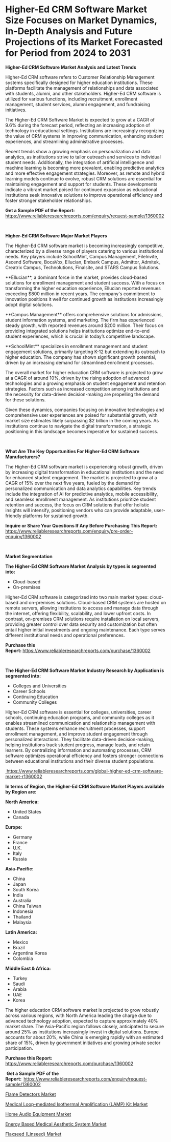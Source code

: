 <p><h1>Higher-Ed CRM Software Market Size Focuses on Market Dynamics, In-Depth Analysis and Future Projections of its Market Forecasted for Period from 2024 to 2031</h1></p><p><strong>Higher-Ed CRM Software Market Analysis and Latest Trends</strong></p>
<p><p>Higher-Ed CRM software refers to Customer Relationship Management systems specifically designed for higher education institutions. These platforms facilitate the management of relationships and data associated with students, alumni, and other stakeholders. Higher-Ed CRM software is utilized for various functions, including recruitment, enrollment management, student services, alumni engagement, and fundraising initiatives. </p><p>The Higher-Ed CRM Software Market is expected to grow at a CAGR of 9.6% during the forecast period, reflecting an increasing adoption of technology in educational settings. Institutions are increasingly recognizing the value of CRM systems in improving communication, enhancing student experiences, and streamlining administrative processes. </p><p>Recent trends show a growing emphasis on personalization and data analytics, as institutions strive to tailor outreach and services to individual student needs. Additionally, the integration of artificial intelligence and machine learning is becoming more prevalent, enabling predictive analytics and more effective engagement strategies. Moreover, as remote and hybrid learning models continue to evolve, robust CRM solutions are essential for maintaining engagement and support for students. These developments indicate a vibrant market poised for continued expansion as educational institutions seek innovative solutions to improve operational efficiency and foster stronger stakeholder relationships.</p></p>
<p><strong>Get a Sample PDF of the Report:&nbsp;</strong> <a href="https://www.reliableresearchreports.com/enquiry/request-sample/1360002">https://www.reliableresearchreports.com/enquiry/request-sample/1360002</a></p>
<p>&nbsp;</p>
<p><strong>Higher-Ed CRM Software Major Market Players</strong></p>
<p><p>The Higher-Ed CRM software market is becoming increasingly competitive, characterized by a diverse range of players catering to various institutional needs. Key players include SchoolMint, Campus Management, FileInvite, Ascend Software, BocaVox, Ellucian, Embark Campus, Admittor, Admitek, Creatrix Campus, Technolutions, Finalsite, and STARS Campus Solutions.</p><p>**Ellucian**, a dominant force in the market, provides cloud-based solutions for enrollment management and student success. With a focus on transforming the higher education experience, Ellucian reported revenues exceeding $800 million in recent years. The company's commitment to innovation positions it well for continued growth as institutions increasingly adopt digital solutions.</p><p>**Campus Management** offers comprehensive solutions for admissions, student information systems, and marketing. The firm has experienced steady growth, with reported revenues around $200 million. Their focus on providing integrated solutions helps institutions optimize end-to-end student experiences, which is crucial in today’s competitive landscape.</p><p>**SchoolMint** specializes in enrollment management and student engagement solutions, primarily targeting K-12 but extending its outreach to higher education. The company has shown significant growth potential, driven by an increasing demand for streamlined enrollment processes. </p><p>The overall market for higher education CRM software is projected to grow at a CAGR of around 10%, driven by the rising adoption of advanced technologies and a growing emphasis on student engagement and retention strategies. Factors such as increased competition among institutions and the necessity for data-driven decision-making are propelling the demand for these solutions.</p><p>Given these dynamics, companies focusing on innovative technologies and comprehensive user experiences are poised for substantial growth, with market size estimates likely surpassing $2 billion in the coming years. As institutions continue to navigate the digital transformation, a strategic positioning in this landscape becomes imperative for sustained success.</p></p>
<p>&nbsp;</p>
<p><strong>What Are The Key Opportunities For Higher-Ed CRM Software Manufacturers?</strong></p>
<p><p>The Higher-Ed CRM software market is experiencing robust growth, driven by increasing digital transformation in educational institutions and the need for enhanced student engagement. The market is projected to grow at a CAGR of 15% over the next five years, fueled by the demand for personalized communication and data analytics capabilities. Key trends include the integration of AI for predictive analytics, mobile accessibility, and seamless enrollment management. As institutions prioritize student retention and success, the focus on CRM solutions that offer holistic insights will intensify, positioning vendors who can provide adaptable, user-friendly platforms for sustained growth.</p></p>
<p><strong>Inquire or Share Your Questions If Any Before Purchasing This Report:</strong> <a href="https://www.reliableresearchreports.com/enquiry/pre-order-enquiry/1360002">https://www.reliableresearchreports.com/enquiry/pre-order-enquiry/1360002</a></p>
<p>&nbsp;</p>
<p><strong>Market Segmentation</strong></p>
<p><strong>The Higher-Ed CRM Software Market Analysis by types is segmented into:</strong></p>
<p><ul><li>Cloud-based</li><li>On-premises</li></ul></p>
<p><p>Higher-Ed CRM software is categorized into two main market types: cloud-based and on-premises solutions. Cloud-based CRM systems are hosted on remote servers, allowing institutions to access and manage data through the internet, offering flexibility, scalability, and lower upfront costs. In contrast, on-premises CRM solutions require installation on local servers, providing greater control over data security and customization but often entail higher initial investments and ongoing maintenance. Each type serves different institutional needs and operational preferences.</p></p>
<p><strong>Purchase this Report:&nbsp;</strong><a href="https://www.reliableresearchreports.com/purchase/1360002">https://www.reliableresearchreports.com/purchase/1360002</a></p>
<p>&nbsp;</p>
<p><strong>The Higher-Ed CRM Software Market Industry Research by Application is segmented into:</strong></p>
<p><ul><li>Colleges and Universities</li><li>Career Schools</li><li>Continuing Education</li><li>Community Colleges</li></ul></p>
<p><p>Higher-Ed CRM software is essential for colleges, universities, career schools, continuing education programs, and community colleges as it enables streamlined communication and relationship management with students. These systems enhance recruitment processes, support enrollment management, and improve student engagement through personalized interactions. They facilitate data-driven decision-making, helping institutions track student progress, manage leads, and retain learners. By centralizing information and automating processes, CRM software optimizes operational efficiency and fosters stronger connections between educational institutions and their diverse student populations.</p></p>
<p><a href="https://www.reliableresearchreports.com/global-higher-ed-crm-software-market-r1360002">&nbsp;https://www.reliableresearchreports.com/global-higher-ed-crm-software-market-r1360002</a></p>
<p><strong>In terms of Region, the Higher-Ed CRM Software Market Players available by Region are:</strong></p>
<p>
    <p> <strong> North America: </strong>
        <ul>
            <li>United States</li>
            <li>Canada</li>
        </ul>
        </p> 
    <p> <strong> Europe: </strong>
        <ul>
            <li>Germany</li>
            <li>France</li>
            <li>U.K.</li>
            <li>Italy</li>
            <li>Russia</li>
        </ul>
        </p> 
    <p> <strong> Asia-Pacific: </strong>
        <ul>
            <li>China</li>
            <li>Japan</li>
            <li>South Korea</li>
            <li>India</li>
            <li>Australia</li>
            <li>China Taiwan</li>
            <li>Indonesia</li>
            <li>Thailand</li>
            <li>Malaysia</li>
        </ul>
        </p> 
    <p> <strong> Latin America: </strong>
        <ul>
            <li>Mexico</li>
            <li>Brazil</li>
            <li>Argentina Korea</li>
            <li>Colombia</li>
        </ul>
        </p> 
    <p> <strong> Middle East & Africa: </strong>
        <ul>
            <li>Turkey</li>
            <li>Saudi</li>
            <li>Arabia</li>
            <li>UAE</li>
            <li>Korea</li>
        </ul>
    </p>
    </p>
<p><p>The higher education CRM software market is projected to grow robustly across various regions, with North America leading the charge due to advanced technology adoption, expected to capture approximately 40% market share. The Asia-Pacific region follows closely, anticipated to secure around 25% as institutions increasingly invest in digital solutions. Europe accounts for about 20%, while China is emerging rapidly with an estimated share of 15%, driven by government initiatives and growing private sector participation.</p></p>
<p><strong>Purchase this Report: </strong><a href="https://www.reliableresearchreports.com/purchase/1360002">https://www.reliableresearchreports.com/purchase/1360002</a></p>
<p>&nbsp;<strong>Get a Sample PDF of the Report:&nbsp;&nbsp;</strong><a href="https://www.reliableresearchreports.com/enquiry/request-sample/1360002">https://www.reliableresearchreports.com/enquiry/request-sample/1360002</a></p>
<p><strong></strong></p>
<p><p><a href="https://www.linkedin.com/pulse/insights-flame-detectors-industry-market-financial-status-mmmsc?trackingId=IW4RoUkcTSuEGypQMxxE2Q%3D%3D">Flame Detectors Market</a></p><p><a href="https://github.com/napierswinnyfg/Market-Research-Report-List-1/blob/main/medical-loop-mediated-isothermal-amplification-lamp-kit-market.md">Medical Loop-mediated Isothermal Amplification (LAMP) Kit Market</a></p><p><a href="https://www.linkedin.com/pulse/market-trends-global-home-audio-equipment-forecast-analysis-bap7c?trackingId=KLzOycIhTwGr4d6OwL2XbA%3D%3D">Home Audio Equipment Market</a></p><p><a href="https://github.com/AshikRahman991/Market-Research-Report-List-1/blob/main/energy-based-medical-aesthetic-system-market.md">Energy Based Medical Aesthetic System Market</a></p><p><a href="https://issuu.com/reportprime-2/docs/flaxseed-linseed-market-size-2030.p_c815dd5f32d508">Flaxseed (Linseed) Market</a></p></p>